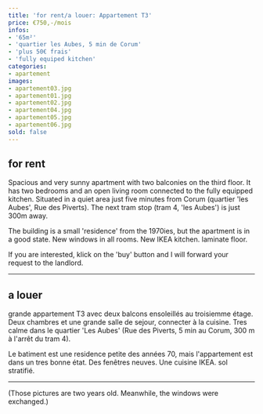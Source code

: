 ```yaml
---
title: 'for rent/a louer: Appartement T3'
price: €750,-/mois
infos:
- '65m²'
- 'quartier les Aubes, 5 min de Corum'
- 'plus 50€ frais'
- 'fully equiped kitchen'
categories:
- apartement
images:
- apartement03.jpg
- apartement01.jpg
- apartement02.jpg
- apartement04.jpg
- apartement05.jpg
- apartement06.jpg
sold: false
---
```


## for rent

Spacious and very sunny apartment with two balconies on the third floor. It has two bedrooms and an open living room connected to the fully equipped kitchen. Situated in a quiet area just five minutes from Corum (quartier 'les Aubes', Rue des Piverts).
The next tram stop (tram 4, 'les Aubes') is just 300m away.

The building is a small 'residence' from the 1970ies, but the apartment is in a good state. New windows in all rooms. New IKEA kitchen. laminate floor.

If you are interested, klick on the 'buy' button and I will forward your request to the landlord.

---

## a louer

grande appartement T3 avec deux balcons ensoleillés au troisiemme étage. Deux chambres et une grande salle de sejour, connecter à la cuisine. Tres calme dans le quartier 'Les Aubes' (Rue des Piverts, 5 min au Corum, 300 m à l'arrêt du tram 4).

Le batiment est une residence petite des années 70, mais l'appartement est dans un tres bonne état. Des fenêtres neuves. Une cuisine IKEA. sol stratifié.

---

(Those pictures are two years old. Meanwhile, the windows were exchanged.)
